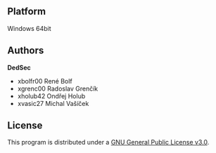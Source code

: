 Platform
---------

Windows 64bit

Authors
------

**DedSec**
- xbolfr00 René Bolf
- xgrenc00 Radoslav Grenčík
- xholub42 Ondřej Holub
- xvasic27 Michal Vašíček

License
-------

This program is distributed under a [GNU General Public License v3.0](LICENSE).
